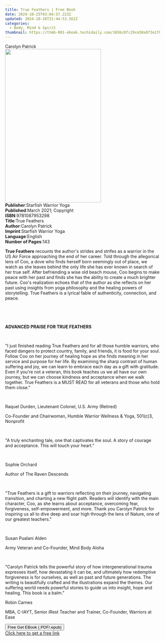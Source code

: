 ```yaml
---
title: True Feathers | Free Book
date: 2024-10-25T03:04:57.223Z
updated: 2024-10-26T21:44:53.562Z
categories:
  - Body, Mind & Spirit
thumbnail: https://thmb-001-ebook.techidaily.com/165bc8fc29ce58a9f3e1f009e75037df1407d674e2cef6694645dc279ae65afd.jpg
---
```

<main id="book-container">
  <div class="flex flex-col">
    <div class="book-brief flex-1 py-6 px-4 sm:p-6 md:py-10 md:px-8">
      <!-- brief-->
      <div class="book-brief-main">Carolyn Patrick</div>
    </div>
    <div
      class="book-meta-info flex-1 grid gap-4 col-start-1 col-end-3 row-start-1 sm:mb-6 sm:grid-cols-4 lg:gap-6 lg:col-start-2 lg:row-end-6 lg:row-span-6 lg:mb-0"
    >
      <div
        class="book-meta-info-left place-content-center mt-4 p-4 text-sm leading-6 col-start-2 col-span-2 dark:text-slate-400"
      >
        <img
          class="w-full h-500 object-cover rounded-lg sm:h-255 sm:col-span-2 lg:col-span-full"
          src="https://img-001-ebook.techidaily.com/ba890f5638654f4757671336a69fa1afe4d4ec020e10fbabb75846229407ffcd.jpg"
          alt=""
          width="312"
          height="500"
        />
      </div>
      <div
        class="book-meta-info-right mt-2 col-start-1 row-start-2 col-span-3 self-center"
      >
        <!-- meta data  -->
        <div class="flex flex-col px-4 md:px-8">
          <div class="flex-1">
            <strong>Publisher</strong>:<span class="px-2"
              >Starfish Warrior Yoga</span
            >
          </div>
          <div class="flex-1">
            <strong>Published</strong>:<span class="px-2"
              >March 2021; Copyright</span
            >
          </div>
          <div class="flex-1">
            <strong>ISBN</strong>:<span class="px-2">9781087953298</span>
          </div>
          <div class="flex-1">
            <strong>Title</strong>:<span class="px-2">True Feathers</span>
          </div>
          <div class="flex-1">
            <strong>Author</strong>:<span class="px-2">Carolyn Patrick</span>
          </div>
          <div class="flex-1">
            <strong>Imprint</strong>:<span class="px-2"
              >Starfish Warrior Yoga</span
            >
          </div>
          <div class="flex-1">
            <strong>Language</strong>:<span class="px-2">English</span>
          </div>
          <div class="flex-1">
            <strong>Number of Pages</strong>:<span class="px-2">143</span>
          </div>
        </div>
      </div>
    </div>
    <div class="book-description flex-1 py-6 px-4 sm:p-6 md:py-10 md:px-8">
      <div class="book-description-main">
        <div accordion-content="" id="description">
          <p>
            <strong>True Feathers</strong> recounts the author's strides and
            strifes as a warrior in the US Air Force approaching the end of her
            career. Told through the allegorical lens of Coo, a dove who finds
            herself born seemingly out of place, we watch as she leaves behind
            the only life she has ever known in search of her true self. After
            befriending a wise old beach mouse, Coo begins to make peace with
            her past and finds she has the ability to create a much brighter
            future. Coo's realization echoes that of the author as she reflects
            on her past using insights from yoga philosophy and the healing
            powers of storytelling. True Feathers is a lyrical fable of
            authenticity, connection, and peace.&nbsp;
          </p>
          <p><br /></p>
          <p><br /></p>
          <p><strong>ADVANCED PRAISE FOR TRUE FEATHERS</strong></p>
          <p><br /></p>
          <p>
            "I just finished reading True Feathers and for all those humble
            warriors, who faced dangers to protect country, family, and friends,
            it is food for your soul. Follow Coo on her journey of healing hope
            as she finds meaning in her service and purpose for her life. By
            examining the sharp contrast of human suffering and joy, we can
            learn to embrace each day as a gift with gratitude. Even if you're
            not a veteran, this book teaches us we all have our own journey, but
            we can choose kindness and acceptance when we walk together. True
            Feathers is a MUST READ for all veterans and those who hold them
            close."
          </p>
          <p><br /></p>
          <p>Raquel Durden, Lieutenant Colonel, U.S. Army (Retired)</p>
          <p>
            Co-Founder and Chairwoman, Humble Warrior Wellness &amp; Yoga,
            501(c)3, Nonprofit
          </p>
          <p><br /></p>
          <p>
            "A truly enchanting tale, one that captivates the soul. A story of
            courage and acceptance. This will touch your heart."
          </p>
          <p><br /></p>
          <p>Sophie Orchard&nbsp;</p>
          <p>Author of The Raven Descends</p>
          <p><br /></p>
          <p>
            "True Feathers is a gift to warriors reflecting on their journey,
            navigating transition, and charting a new flight path. Readers will
            identify with the main character, Coo, as she learns about
            acceptance, overcoming fear, forgiveness, self-empowerment, and
            more. Thank you Carolyn Patrick for inspiring us all to dive deep
            and soar high through the lens of Nature, one of our greatest
            teachers."
          </p>
          <p>&nbsp;</p>
          <p>Susan Pualani Alden</p>
          <p>Army Veteran and Co-Founder, Mind Body Aloha</p>
          <p><br /></p>
          <p>
            "Carolyn Patrick tells the powerful story of how intergenerational
            trauma expresses itself, how devastating it can be, and ultimately
            how redemptive forgiveness is for ourselves, as well as past and
            future generations. The writing is beautifully crafted and the
            illustrations expand the themes. Our suffering world needs powerful
            stories to guide us into insight, hope and healing. This book is a
            balm."
          </p>
          <p>Robin Carnes</p>
          <p>
            MBA, C-IAYT, Senior iRest Teacher and Trainer, Co-Founder, Warriors
            at Ease
          </p>
        </div>
        <div class="accordion-fader"></div>
      </div>
    </div>
    <div class="book-excerpts flex-1 py-6 px-4 sm:p-6 md:py-10 md:px-8"></div>
    <div
      class="book-about-author flex-1 py-6 px-4 sm:p-6 md:py-10 md:px-8"
    ></div>
    <div class="book-free-get flex-1 py-6 px-4 sm:p-6 md:py-10 md:px-8">
      <button
        id="btn-free-get"
        class="bg-blue-500 hover:bg-blue-700 text-white font-bold py-2 px-4 rounded"
      >
        Free Get EBook (.PDF/.epub)
      </button>
      <div id="countdown-display" class="px-2 text-lg mt-2"></div>
      <a
        id="free-link"
        class="hidden bg-blue-500 hover:bg-blue-700 text-white font-bold py-2 px-4 rounded"
        href="https://www.ebooks.com/en-us/book/210239389/true-feathers/carolyn-patrick/"
        target="_blank"
        >Click here to get a free link</a
      >
    </div>
    <script>
      let countdownTime = 0;
      let countdownInterval = null;
      document
        .getElementById('btn-free-get')
        .addEventListener('click', startCountdown);
      function startCountdown() {
        countdownTime = new Date().getTime() + 60000 * 3;
        countdownInterval = setInterval(updateCountdown, 1000);
        document.getElementById('btn-free-get').disabled = true;
        document
          .getElementById('btn-free-get')
          .classList.add('bg-gray-500', 'cursor-not-allowed');
      }
      function updateCountdown() {
        let currentTime = new Date().getTime();
        let timeLeft = countdownTime - currentTime;
        let secondsLeft = Math.floor(timeLeft / 1000);
        document.getElementById('countdown-display').innerHTML =
          `Remaining time: ${secondsLeft} seconds.`;
        if (secondsLeft <= 0) {
          clearInterval(countdownInterval);
          document.getElementById('btn-free-get').classList.add('hidden');
          document.getElementById('free-link').classList.remove('hidden');
          document.getElementById('countdown-display').innerHTML = '';
        }
      }
    </script>
  </div>
</main>

<ins class="adsbygoogle"
      style="display:block"
      data-ad-client="ca-pub-7571918770474297"
      data-ad-slot="8358498916"
      data-ad-format="auto"
      data-full-width-responsive="true"></ins>
    